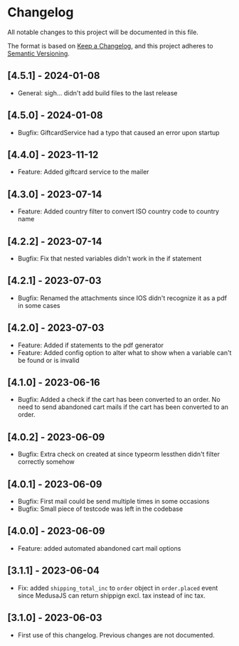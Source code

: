 # Changelog

All notable changes to this project will be documented in this file.

The format is based on [Keep a Changelog](https://keepachangelog.com/en/1.0.0/),
and this project adheres to [Semantic Versioning](https://semver.org/spec/v2.0.0.html).

## [4.5.1] - 2024-01-08

- General: sigh... didn't add build files to the last release

## [4.5.0] - 2024-01-08

- Bugfix: GiftcardService had a typo that caused an error upon startup

## [4.4.0] - 2023-11-12

- Feature: Added giftcard service to the mailer

## [4.3.0] - 2023-07-14

- Feature: Added country filter to convert ISO country code to country name

## [4.2.2] - 2023-07-14

- Bugfix: Fix that nested variables didn't work in the if statement

## [4.2.1] - 2023-07-03

- Bugfix: Renamed the attachments since IOS didn't recognize it as a pdf in some cases

## [4.2.0] - 2023-07-03

- Feature: Added if statements to the pdf generator
- Feature: Added config option to alter what to show when a variable can't be found or is invalid

## [4.1.0] - 2023-06-16

- Bugfix: Added a check if the cart has been converted to an order. No need to send abandoned cart mails if the cart has been converted to an order.

## [4.0.2] - 2023-06-09

- Bugfix: Extra check on created at since typeorm lessthen didn't filter correctly somehow

## [4.0.1] - 2023-06-09

- Bugfix: First mail could be send multiple times in some occasions
- Bugfix: Small piece of testcode was left in the codebase

## [4.0.0] - 2023-06-09

- Feature: added automated abandoned cart mail options

## [3.1.1] - 2023-06-04

- Fix: added `shipping_total_inc` to `order` object in `order.placed` event since MedusaJS can return shippign excl. tax instead of inc tax.

## [3.1.0] - 2023-06-03

- First use of this changelog. Previous changes are not documented.
